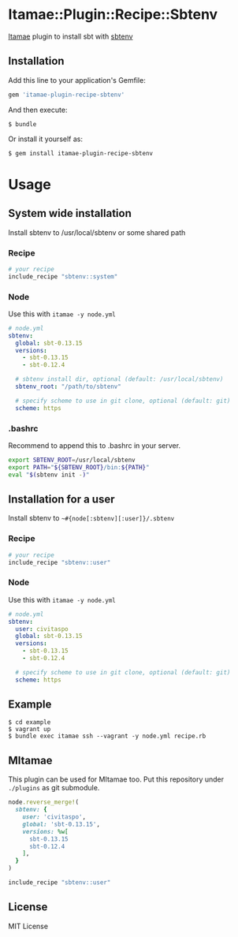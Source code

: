 # Itamae::Plugin::Recipe::Sbtenv

[Itamae](https://github.com/ryotarai/itamae) plugin to install sbt with [sbtenv](https://github.com/sbtenv/sbtenv)

## Installation

Add this line to your application's Gemfile:

```ruby
gem 'itamae-plugin-recipe-sbtenv'
```

And then execute:

    $ bundle

Or install it yourself as:

    $ gem install itamae-plugin-recipe-sbtenv

# Usage
## System wide installation

Install sbtenv to /usr/local/sbtenv or some shared path

### Recipe

```ruby
# your recipe
include_recipe "sbtenv::system"
```

### Node

Use this with `itamae -y node.yml`

```yaml
# node.yml
sbtenv:
  global: sbt-0.13.15
  versions:
    - sbt-0.13.15
    - sbt-0.12.4

  # sbtenv install dir, optional (default: /usr/local/sbtenv)
  sbtenv_root: "/path/to/sbtenv"

  # specify scheme to use in git clone, optional (default: git)
  scheme: https
```

### .bashrc

Recommend to append this to .bashrc in your server.

```bash
export SBTENV_ROOT=/usr/local/sbtenv
export PATH="${SBTENV_ROOT}/bin:${PATH}"
eval "$(sbtenv init -)"
```

## Installation for a user

Install sbtenv to `~#{node[:sbtenv][:user]}/.sbtenv`

### Recipe

```ruby
# your recipe
include_recipe "sbtenv::user"
```

### Node

Use this with `itamae -y node.yml`

```yaml
# node.yml
sbtenv:
  user: civitaspo
  global: sbt-0.13.15
  versions:
    - sbt-0.13.15
    - sbt-0.12.4

  # specify scheme to use in git clone, optional (default: git)
  scheme: https

```

## Example

```
$ cd example
$ vagrant up
$ bundle exec itamae ssh --vagrant -y node.yml recipe.rb
```

## MItamae

This plugin can be used for MItamae too. Put this repository under `./plugins` as git submodule.

```rb
node.reverse_merge!(
  sbtenv: {
    user: 'civitaspo',
    global: 'sbt-0.13.15',
    versions: %w[
      sbt-0.13.15
      sbt-0.12.4
    ],
  }
)

include_recipe "sbtenv::user"
```

## License

MIT License
